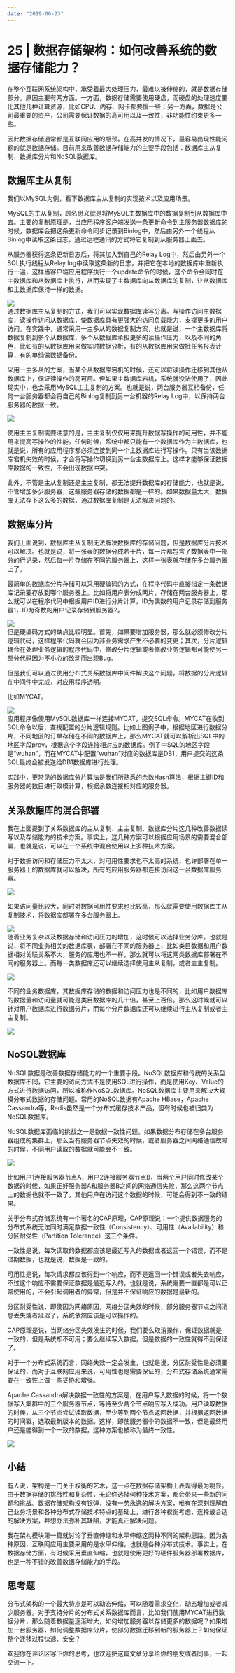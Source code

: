 ```yaml
---
date: "2019-06-23"
---  
```

      
# 25 | 数据存储架构：如何改善系统的数据存储能力？
在整个互联网系统架构中，承受着最大处理压力，最难以被伸缩的，就是数据存储部分。原因主要有两方面。一方面，数据存储需要使用硬盘，而硬盘的处理速度要比其他几种计算资源，比如CPU、内存、网卡都要慢一些；另一方面，数据是公司最重要的资产，公司需要保证数据的高可用以及一致性，非功能性约束更多一些。

因此数据存储通常都是互联网应用的瓶颈。在高并发的情况下，最容易出现性能问题的就是数据存储。目前用来改善数据存储能力的主要手段包括：数据库主从复制、数据库分片和NoSQL数据库。

## 数据库主从复制

我们以MySQL为例，看下数据库主从复制的实现技术以及应用场景。

MySQL的主从复制，顾名思义就是将MySQL主数据库中的数据复制到从数据库中去。主要的复制原理是，当应用程序客户端发送一条更新命令到主服务器数据库的时候，数据库会把这条更新命令同步记录到Binlog中，然后由另外一个线程从Binlog中读取这条日志，通过远程通讯的方式将它复制到从服务器上面去。

从服务器获得这条更新日志后，将其加入到自己的Relay Log中，然后由另外一个SQL执行线程从Relay log中读取这条新的日志，并把它在本地的数据库中重新执行一遍，这样当客户端应用程序执行一个update命令的时候，这个命令会同时在主数据库和从数据库上执行，从而实现了主数据库向从数据库的复制，让从数据库和主数据库保持一样的数据。

<!-- [[[read_end]]] -->

![](./httpsstatic001geekbangorgresourceimageb4ccb44938ad3560931905ecdfdd763d50cc.png)  
通过数据库主从复制的方式，我们可以实现数据库读写分离。写操作访问主数据库，读操作访问从数据库，使数据库具有更强大的访问负载能力，支撑更多的用户访问。在实践中，通常采用一主多从的数据复制方案，也就是说，一个主数据库将数据复制到多个从数据库，多个从数据库承担更多的读操作压力，以及不同的角色，比如有的从数据库用来做实时数据分析，有的从数据库用来做批任务报表计算，有的单纯做数据备份。

采用一主多从的方案，当某个从数据库宕机的时候，还可以将读操作迁移到其他从数据库上，保证读操作的高可用。但如果主数据库宕机，系统就没法使用了，因此现实中，也会采用MySQL主主复制的方案。也就是说，两台服务器互相备份，任何一台服务器都会将自己的Binlog复制到另一台机器的Relay Log中，以保持两台服务器的数据一致。

![](./httpsstatic001geekbangorgresourceimage2c0f2ca67b5a646b7a1ee206f32c78303e0f.png)

使用主主复制需要注意的是，主主复制仅仅用来提升数据写操作的可用性，并不能用来提高写操作的性能。任何时候，系统中都只能有一个数据库作为主数据库，也就是说，所有的应用程序都必须连接到同一个主数据库进行写操作。只有当该数据库宕机失效的时候，才会将写操作切换到另一台主数据库上。这样才能够保证数据库数据的一致性，不会出现数据冲突。

此外，不管是主从复制还是主主复制，都无法提升数据库的存储能力，也就是说，不管增加多少服务器，这些服务器存储的数据都是一样的。如果数据量太大，数据库无法存下这么多的数据，通过数据库复制是无法解决问题的。

## 数据库分片

我们上面说到，数据库主从复制无法解决数据库的存储问题，但是数据库分片技术可以解决。也就是说，将一张表的数据分成若干片，每一片都包含了数据表中一部分的行记录，然后每一片存储在不同的服务器上，这样一张表就存储在多台服务器上了。

最简单的数据库分片存储可以采用硬编码的方式，在程序代码中直接指定一条数据库记录要存放到哪个服务器上。比如将用户表分成两片，存储在两台服务器上，那么就可以在程序代码中根据用户ID进行分片计算，ID为偶数的用户记录存储到服务器1，ID为奇数的用户记录存储到服务器2。

![](./httpsstatic001geekbangorgresourceimage763876a4efee00c67cb1fa745b6f3dfdfa38.png)  
但是硬编码方式的缺点比较明显。首先，如果要增加服务器，那么就必须修改分片逻辑代码，这样程序代码就会因为非业务需求产生不必要的变更；其次，分片逻辑耦合在处理业务逻辑的程序代码中，修改分片逻辑或者修改业务逻辑都可能使另一部分代码因为不小心的改动而出现Bug。

但是我们可以通过使用分布式关系数据库中间件解决这个问题，将数据的分片逻辑在中间件中完成，对应用程序透明。

比如MYCAT。

![](./httpsstatic001geekbangorgresourceimagec3d7c3e3bae9e9ed1c5de922d0d6be000ad7.png)  
应用程序像使用MySQL数据库一样连接MYCAT，提交SQL命令。MYCAT在收到SQL命令以后，查找配置的分片逻辑规则。比如上图例子中，根据地区进行数据分片，不同地区的订单存储在不同的数据库上，那么MYCAT就可以解析出SQL中的地区字段prov，根据这个字段连接相对应的数据库。例子中SQL的地区字段是“wuhan”，而在MYCAT中配置“wuhan”对应的数据库是DB1，用户提交的这条SQL最终会被发送给DB1数据库进行处理。

实践中，更常见的数据库分片算法是我们所熟悉的余数Hash算法，根据主键ID和服务器的数目进行取模计算，根据余数连接相对应的服务器。

## 关系数据库的混合部署

我在上面提到了关系数据库的主从复制、主主复制、数据库分片这几种改善数据读写以及存储能力的技术方案。事实上，这几种方案可以根据应用场景的需要混合部署，也就是说，可以在一个系统中混合使用以上多种技术方案。

对于数据访问和存储压力不太大，对可用性要求也不太高的系统，也许部署在单一服务器上的数据库就可以解决，所有的应用服务器都连接访问这一台数据库服务器。

![](./httpsstatic001geekbangorgresourceimage883d881e828ef3768b01e5f4cca64f14673d.png)

如果访问量比较大，同时对数据可用性要求也比较高，那么就需要使用数据库主从复制技术，将数据库部署在多台服务器上。

![](./httpsstatic001geekbangorgresourceimage67906766189ab62fc48871858084455d9b90.png)  
随着业务复杂以及数据存储和访问压力的增加，这时候可以选择业务分库。也就是说，将不同业务相关的数据库表，部署在不同的服务器上，比如类目数据和用户数据相对关联关系不大，服务的应用也不一样，那么就可以将这两类数据库部署在不同的服务器上。而每一类数据库还可以继续选择使用主从复制，或者主主复制。

![](./httpsstatic001geekbangorgresourceimage9b7b9b09155fb8e7f744cbbdbd7896ef5e7b.png)

不同的业务数据库，其数据库存储的数据和访问压力也是不同的，比如用户数据库的数据量和访问量就可能是类目数据库的几十倍，甚至上百倍。那么这时候就可以针对用户数据库进行数据分片，而每个分片数据库还可以继续进行主从复制或者主主复制。

![](./httpsstatic001geekbangorgresourceimagec898c8094fc37a2d2402e3b737b44a14a398.png)

## NoSQL数据库

NoSQL数据是改善数据存储能力的一个重要手段。NoSQL数据库和传统的关系型数据库不同，它主要的访问方式不是使用SQL进行操作，而是使用Key、Value的方式进行数据访问，所以被称作NoSQL数据库。NoSQL数据库主要用来解决大规模分布式数据的存储问题。常用的NoSQL数据有Apache HBase，Apache Cassandra等，Redis虽然是一个分布式缓存技术产品，但有时候也被归类为NoSQL数据库。

NoSQL数据库面临的挑战之一是数据一致性问题。如果数据分布存储在多台服务器组成的集群上，那么当有服务器节点失效的时候，或者服务器之间网络通信故障的时候，不同用户读取的数据就可能会不一致。

![](./httpsstatic001geekbangorgresourceimage9bd09bad2794b6538d0fe456cd6736882cd0.png)

比如用户1连接服务器节点A，用户2连接服务器节点B，当两个用户同时修改某个数据的时候，如果正好服务器A和服务器B之间的网络通信失败，那么这两个节点上的数据也就不一致了，其他用户在访问这个数据的时候，可能会得到不一致的结果。

关于分布式存储系统有一个著名的CAP原理，CAP原理说：一个提供数据服务的分布式系统无法同时满足数据一致性（Consistency）、可用性（Availability）和分区耐受性（Partition Tolerance）这三个条件。

一致性是说，每次读取的数据都应该是最近写入的数据或者返回一个错误，而不是过期数据，也就是说，数据是一致的。

可用性是说，每次请求都应该得到一个响应，而不是返回一个错误或者失去响应，不过这个响应不需要保证数据是最近写入的。也就是说，系统需要一直都是可以正常使用的，不会引起调用者的异常，但是并不保证响应的数据是最新的。

分区耐受性说，即使因为网络原因，网络分区失效的时候，部分服务器节点之间消息丢失或者延迟了，系统依然应该是可以操作的。

CAP原理是说，当网络分区失效发生的时候，我们要么取消操作，保证数据就是一致的，但是系统却不可用；要么继续写入数据，但是数据的一致性就得不到保证了。

对于一个分布式系统而言，网络失效一定会发生，也就是说，分区耐受性是必须要保证的，而对于互联网应用来说，可用性也是需要保证的，分布式存储系统通常需要在一致性上做一些妥协和增强。

Apache Cassandra解决数据一致性的方案是，在用户写入数据的时候，将一个数据写入集群中的三个服务器节点，等待至少两个节点响应写入成功。用户读取数据的时候，从三个节点尝试读取数据，至少等到两个节点返回数据，并根据返回数据的时间戳，选取最新版本的数据。这样，即使服务器中的数据不一致，但是最终用户还是能得到一个一致的数据，这种方案也被称为最终一致性。

![](./httpsstatic001geekbangorgresourceimage8adc8ad71240caaf1fcba3b22e711a4b0bdc.png)

## 小结

有人说，架构是一门关于权衡的艺术，这一点在数据存储架构上表现得最为明显。由于数据存储的挑战性和复杂性，无论你选择何种技术方案，都会带来一些新的问题和挑战。数据存储架构没有银弹，没有一劳永逸的解决方案，唯有在深刻理解自己业务场景和各种分布式存储技术特点的基础上，进行各种权衡考虑，选择最合适的解决方案，并想办法弥补其缺陷，才能真正解决问题。

我在架构模块第一篇就讨论了垂直伸缩和水平伸缩这两种不同的架构思路。因为各种原因，互联网应用主要采用的是水平伸缩，也就是各种分布式技术。事实上，在数据存储方面，有时候采用垂直伸缩，也就是使用更好的硬件服务器部署数据库，也是一种不错的改善数据存储能力的手段。

## 思考题

分布式架构的一个最大特点是可以动态伸缩，可以随着需求变化，动态增加或者减少服务器。对于支持分片的分布式关系数据库而言，比如我们使用MYCAT进行数据分片，那么随着数据量逐渐增大，如何增加服务器以存储更多的数据呢？如果增加一台服务器，如何调整数据库分片，使部分数据迁移到新的服务器上？如何保证整个迁移过程快速、安全？

欢迎你在评论区写下你的思考，也欢迎把这篇文章分享给你的朋友或者同事，一起交流一下。